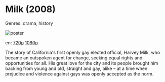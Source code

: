 # Milk (2008)

Genres: drama, history

![poster](http://image.tmdb.org/t/p/w500/sFYmJJSVXqfqPI79tx4UG4IR5Jb.jpg)

en:
  [720p](magnet:?xt=urn:btih:18045D47E9EFB8605AB5200ADFF8D9B72F6DFEE3&tr=udp://glotorrents.pw:6969/announce&tr=udp://tracker.opentrackr.org:1337/announce&tr=udp://torrent.gresille.org:80/announce&tr=udp://tracker.openbittorrent.com:80&tr=udp://tracker.coppersurfer.tk:6969&tr=udp://tracker.leechers-paradise.org:6969&tr=udp://p4p.arenabg.ch:1337&tr=udp://tracker.internetwarriors.net:1337)
  [1080p](magnet:?xt=urn:btih:1269A330EB1C015BA456E8551C8CB337A0D0A3BC&tr=udp://glotorrents.pw:6969/announce&tr=udp://tracker.opentrackr.org:1337/announce&tr=udp://torrent.gresille.org:80/announce&tr=udp://tracker.openbittorrent.com:80&tr=udp://tracker.coppersurfer.tk:6969&tr=udp://tracker.leechers-paradise.org:6969&tr=udp://p4p.arenabg.ch:1337&tr=udp://tracker.internetwarriors.net:1337)
  


The story of California's first openly gay elected official, Harvey Milk, who  became an outspoken agent for change, seeking equal rights and opportunities for all. His great love for the city and its people brought him backing from young and old, straight and gay, alike – at a time when prejudice and violence against gays was openly accepted as the norm.